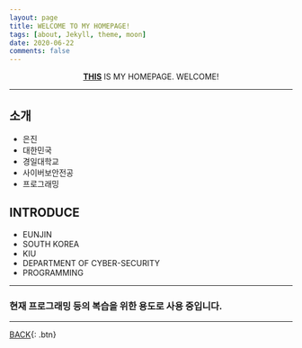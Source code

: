 ```yaml
---
layout: page
title: WELCOME TO MY HOMEPAGE!
tags: [about, Jekyll, theme, moon]
date: 2020-06-22
comments: false
---
```

    
<center><a href="https://hoj0610.github.io/"><b>THIS</b></a> IS MY HOMEPAGE. WELCOME!</center>

---

## 소개
* 은진
* 대한민국
* 경일대학교
* 사이버보안전공
* 프로그래밍

## INTRODUCE
* EUNJIN
* SOUTH KOREA
* KIU
* DEPARTMENT OF CYBER-SECURITY
* PROGRAMMING

---

### 현재 프로그래밍 등의 복습을 위한 용도로 사용 중입니다.

---

[BACK](https://hoj0610.github.io/){: .btn}
